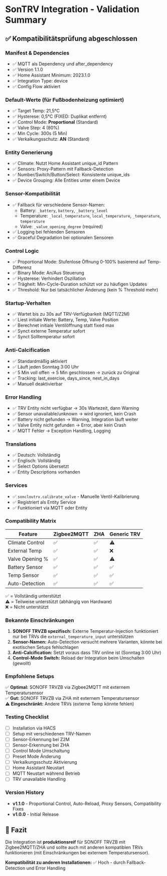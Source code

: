 # SonTRV Integration - Validation Summary

## ✅ Kompatibilitätsprüfung abgeschlossen

### Manifest & Dependencies
- ✅ MQTT als Dependency und after_dependency
- ✅ Version 1.1.0
- ✅ Home Assistant Minimum: 2023.1.0
- ✅ Integration Type: device
- ✅ Config Flow aktiviert

### Default-Werte (für Fußbodenheizung optimiert)
- ✅ Target Temp: 21,5°C
- ✅ Hysterese: 0,5°C (FIXED: Duplikat entfernt)
- ✅ Control Mode: **Proportional** (Standard)
- ✅ Valve Step: 4 (80%)
- ✅ Min Cycle: 300s (5 Min)
- ✅ Verkalkungsschutz: **AN** (Standard)

### Entity Generierung
- ✅ Climate: Nutzt Home Assistant unique_id Pattern
- ✅ Sensors: Proxy-Pattern mit Fallback-Detection
- ✅ Number/Switch/Button/Select: Konsistente unique_ids
- ✅ Device Grouping: Alle Entities unter einem Device

### Sensor-Kompatibilität
- ✅ Fallback für verschiedene Sensor-Namen:
  - Battery: `_battery`, `battery`, `_battery_level`
  - Temperature: `_local_temperature`, `local_temperature`, `_temperature`, `temperature`
  - Valve: `_valve_opening_degree` (required)
- ✅ Logging bei fehlenden Sensoren
- ✅ Graceful Degradation bei optionalen Sensoren

### Control Logic
- ✅ Proportional Mode: Stufenlose Öffnung 0-100% basierend auf Temp-Differenz
- ✅ Binary Mode: An/Aus Steuerung
- ✅ Hysterese: Verhindert Oszillation
- ✅ Trägheit: Min-Cycle-Duration schützt vor zu häufigen Updates
- ✅ Threshold: Nur bei tatsächlicher Änderung (kein % Threshold mehr)

### Startup-Verhalten
- ✅ Wartet bis zu 30s auf TRV-Verfügbarkeit (MQTT/Z2M)
- ✅ Liest initiale Werte: Battery, Temp, Valve Position
- ✅ Berechnet initiale Ventilöffnung statt fixed max
- ✅ Synct externe Temperatur sofort
- ✅ Synct Solltemperatur sofort

### Anti-Calcification
- ✅ Standardmäßig aktiviert
- ✅ Läuft jeden Sonntag 3:00 Uhr
- ✅ 5 Min voll offen → 5 Min geschlossen → zurück zu Original
- ✅ Tracking: last_exercise, days_since, next_in_days
- ✅ Manuell deaktivierbar

### Error Handling
- ✅ TRV Entity nicht verfügbar → 30s Wartezeit, dann Warning
- ✅ Sensor unavailable/unknown → wird ignoriert, kein Crash
- ✅ Battery nicht gefunden → Warning, Integration läuft weiter
- ✅ Valve Entity nicht gefunden → Error, aber kein Crash
- ✅ MQTT Fehler → Exception Handling, Logging

### Translations
- ✅ Deutsch: Vollständig
- ✅ Englisch: Vollständig
- ✅ Select Options übersetzt
- ✅ Entity Descriptions vorhanden

### Services
- ✅ `soncloutrv.calibrate_valve` - Manuelle Ventil-Kalibrierung
- ✅ Registriert als Entity Service
- ✅ Funktioniert via MQTT oder Entity

### Compatibility Matrix

| Feature | Zigbee2MQTT | ZHA | Generic TRV |
|---------|-------------|-----|-------------|
| Climate Control | ✅ | ✅ | ⚠️ |
| External Temp | ✅ | ✅ | ❌ |
| Valve Opening % | ✅ | ✅ | ⚠️ |
| Battery Sensor | ✅ | ✅ | ✅ |
| Temp Sensor | ✅ | ✅ | ✅ |
| Auto-Detection | ✅ | ✅ | ✅ |

✅ = Vollständig unterstützt  
⚠️ = Teilweise unterstützt (abhängig von Hardware)  
❌ = Nicht unterstützt

### Bekannte Einschränkungen
1. **SONOFF TRVZB spezifisch:** Externe Temperatur-Injection funktioniert nur bei TRVs die `external_temperature_input` unterstützen
2. **Sensor-Namen:** Auto-Detection versucht mehrere Varianten, könnte bei exotischen Setups fehlschlagen
3. **Anti-Calcification:** Setzt voraus dass TRV online ist (Sonntag 3:00 Uhr)
4. **Control-Mode Switch:** Reload der Integration beim Umschalten (gewollt)

### Empfohlene Setups
✅ **Optimal:** SONOFF TRVZB via Zigbee2MQTT mit externem Temperatursensor  
✅ **Gut:** SONOFF TRVZB via ZHA mit externem Temperatursensor  
⚠️ **Eingeschränkt:** Andere TRVs (externe Temp könnte fehlen)

### Testing Checklist
- [ ] Installation via HACS
- [ ] Setup mit verschiedenen TRV-Namen
- [ ] Sensor-Erkennung bei Z2M
- [ ] Sensor-Erkennung bei ZHA
- [ ] Control Mode Umschaltung
- [ ] Preset Mode Änderung
- [ ] Verkalkungsschutz Aktivierung
- [ ] Home Assistant Neustart
- [ ] MQTT Neustart während Betrieb
- [ ] TRV unavailable Handling

### Version History
- **v1.1.0** - Proportional Control, Auto-Reload, Proxy Sensors, Compatibility Fixes
- **v1.0.0** - Initial Release

## 🎯 Fazit
Die Integration ist **produktionsreif** für SONOFF TRVZB mit Zigbee2MQTT/ZHA und sollte auch mit anderen kompatiblen TRVs funktionieren (mit Einschränkungen bei externem Temperatursensor).

**Kompatibilität zu anderen Installationen:** ✅ Hoch - durch Fallback-Detection und Error Handling
